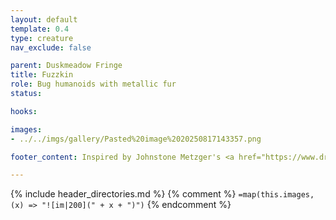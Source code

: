 ```yaml
---
layout: default
template: 0.4
type: creature
nav_exclude: false

parent: Duskmeadow Fringe
title: Fuzzkin
role: Bug humanoids with metallic fur
status:

hooks:

images:
- ../../imgs/gallery/Pasted%20image%2020250817143357.png

footer_content: Inspired by Johnstone Metzger's <a href="https://www.drivethrurpg.com/en/product/226083/dungeon-full-of-monsters">Dungeon Full of Monsters</a>. Art by Nathan Jones. 

---
```


{% include header_directories.md %}
{% comment %}
`=map(this.images, (x) => "![im|200](" + x + ")")`
{% endcomment %}